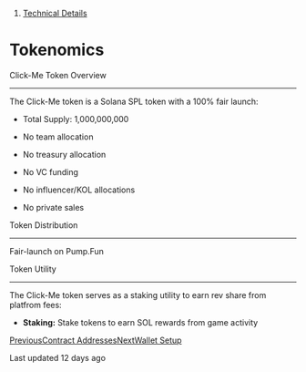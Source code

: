 1.  [Technical Details](/click-me-docs/technical-details)

Tokenomics
==========

[](#click-me-token-overview)

Click-Me Token Overview


---------------------------------------------------------

The Click-Me token is a Solana SPL token with a 100% fair launch:

*   Total Supply: 1,000,000,000
    
*   No team allocation
    
*   No treasury allocation
    
*   No VC funding
    
*   No influencer/KOL allocations
    
*   No private sales
    

[](#token-distribution)

Token Distribution


-----------------------------------------------

Fair-launch on Pump.Fun

[](#token-utility)

Token Utility


-------------------------------------

The Click-Me token serves as a staking utility to earn rev share from platfrom fees:

*   **Staking:** Stake tokens to earn SOL rewards from game activity
    

[PreviousContract Addresses](/click-me-docs/technical-details/contracts)[NextWallet Setup](/click-me-docs/user-guides/wallet-setup)

Last updated 12 days ago